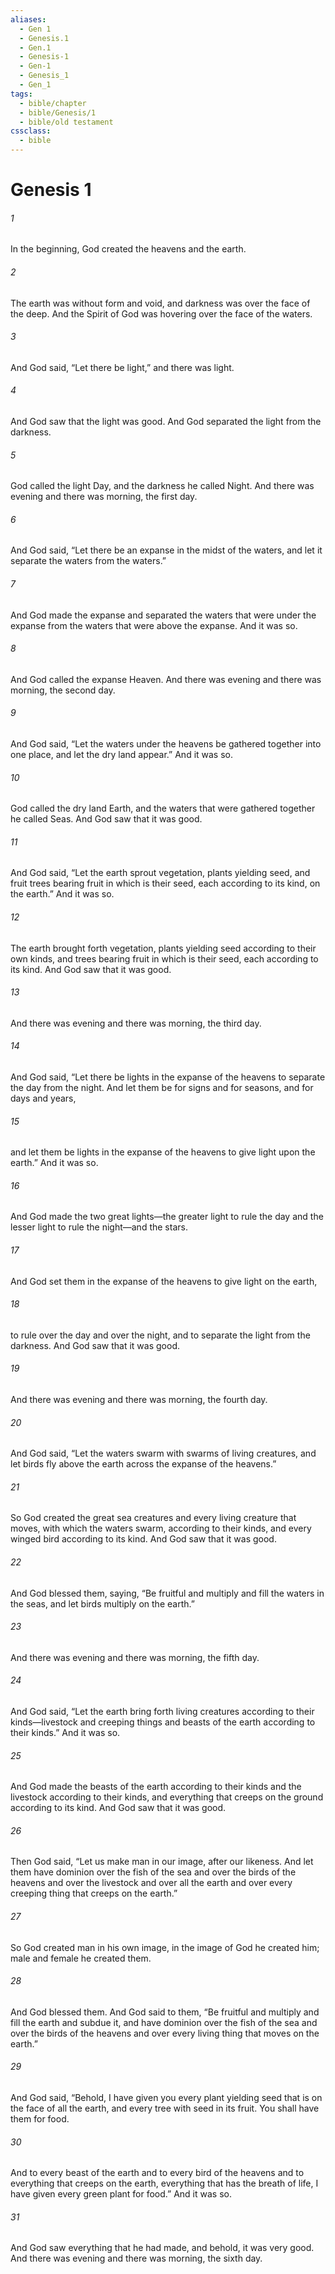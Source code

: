 ```yaml
---
aliases:
  - Gen 1
  - Genesis.1
  - Gen.1
  - Genesis-1
  - Gen-1
  - Genesis_1
  - Gen_1
tags:
  - bible/chapter
  - bible/Genesis/1
  - bible/old testament
cssclass:
  - bible
---
```


# Genesis 1

###### 1
In the beginning, God created the heavens and the earth.
###### 2
The earth was without form and void, and darkness was over the face of the deep. And the Spirit of God was hovering over the face of the waters.
###### 3
And God said, “Let there be light,” and there was light.
###### 4
And God saw that the light was good. And God separated the light from the darkness.
###### 5
God called the light Day, and the darkness he called Night. And there was evening and there was morning, the first day.
###### 6
And God said, “Let there be an expanse in the midst of the waters, and let it separate the waters from the waters.”
###### 7
And God made the expanse and separated the waters that were under the expanse from the waters that were above the expanse. And it was so.
###### 8
And God called the expanse Heaven. And there was evening and there was morning, the second day.
###### 9
And God said, “Let the waters under the heavens be gathered together into one place, and let the dry land appear.” And it was so.
###### 10
God called the dry land Earth, and the waters that were gathered together he called Seas. And God saw that it was good.
###### 11
And God said, “Let the earth sprout vegetation, plants yielding seed, and fruit trees bearing fruit in which is their seed, each according to its kind, on the earth.” And it was so.
###### 12
The earth brought forth vegetation, plants yielding seed according to their own kinds, and trees bearing fruit in which is their seed, each according to its kind. And God saw that it was good.
###### 13
And there was evening and there was morning, the third day.
###### 14
And God said, “Let there be lights in the expanse of the heavens to separate the day from the night. And let them be for signs and for seasons, and for days and years,
###### 15
and let them be lights in the expanse of the heavens to give light upon the earth.” And it was so.
###### 16
And God made the two great lights—the greater light to rule the day and the lesser light to rule the night—and the stars.
###### 17
And God set them in the expanse of the heavens to give light on the earth,
###### 18
to rule over the day and over the night, and to separate the light from the darkness. And God saw that it was good.
###### 19
And there was evening and there was morning, the fourth day.
###### 20
And God said, “Let the waters swarm with swarms of living creatures, and let birds fly above the earth across the expanse of the heavens.”
###### 21
So God created the great sea creatures and every living creature that moves, with which the waters swarm, according to their kinds, and every winged bird according to its kind. And God saw that it was good.
###### 22
And God blessed them, saying, “Be fruitful and multiply and fill the waters in the seas, and let birds multiply on the earth.”
###### 23
And there was evening and there was morning, the fifth day.
###### 24
And God said, “Let the earth bring forth living creatures according to their kinds—livestock and creeping things and beasts of the earth according to their kinds.” And it was so.
###### 25
And God made the beasts of the earth according to their kinds and the livestock according to their kinds, and everything that creeps on the ground according to its kind. And God saw that it was good.
###### 26
Then God said, “Let us make man in our image, after our likeness. And let them have dominion over the fish of the sea and over the birds of the heavens and over the livestock and over all the earth and over every creeping thing that creeps on the earth.”
###### 27
So God created man in his own image, in the image of God he created him; male and female he created them.
###### 28
And God blessed them. And God said to them, “Be fruitful and multiply and fill the earth and subdue it, and have dominion over the fish of the sea and over the birds of the heavens and over every living thing that moves on the earth.”
###### 29
And God said, “Behold, I have given you every plant yielding seed that is on the face of all the earth, and every tree with seed in its fruit. You shall have them for food.
###### 30
And to every beast of the earth and to every bird of the heavens and to everything that creeps on the earth, everything that has the breath of life, I have given every green plant for food.” And it was so.
###### 31
And God saw everything that he had made, and behold, it was very good. And there was evening and there was morning, the sixth day.


